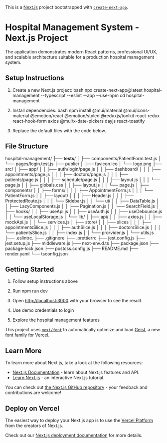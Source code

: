 This is a [Next.js](https://nextjs.org) project bootstrapped with [`create-next-app`](https://nextjs.org/docs/app/api-reference/cli/create-next-app).

# Hospital Management System - Next.js Project
The application demonstrates modern React patterns, professional UI/UX, and scalable architecture suitable for a production hospital management system.

## Setup Instructions

1. Create a new Next.js project:
bash
npx create-next-app@latest hospital-management --typescript --eslint --app --use-npm
cd hospital-management


2. Install dependencies:
bash
npm install @mui/material @mui/icons-material @emotion/react @emotion/styled @reduxjs/toolkit react-redux react-hook-form axios @mui/x-date-pickers dayjs react-toastify


3. Replace the default files with the code below.

## File Structure

hospital-management/ 
├── __tests__/
│   ├── components/PatientForm.test.js
│   └── pages/login.test.js
├── public/
│   ├── favicon.ico
│   └── logo.png
├── src/
│   ├── app/
│   │   ├── auth/login/page.js
│   │   ├── dashboard/
│   │   │   ├── appointments/page.js
│   │   │   ├── doctors/page.js
│   │   │   ├── patients/page.js
│   │   │   ├── schedule/page.js
│   │   │   ├── layout.js
│   │   │   └── page.js
│   │   ├── globals.css
│   │   ├── layout.js
│   │   └── page.js
│   ├── components/
│   │   ├── forms/
│   │   │   ├── AppointmentForm.js
│   │   │   └── PatientForm.js
│   │   ├── layout/
│   │   │   ├── Header.js
│   │   │   ├── ProtectedRoute.js
│   │   │   └── Sidebar.js
│   │   └── ui/
│   │       ├── DataTable.js
│   │       ├── LazyComponents.js
│   │       ├── Pagination.js
│   │       └── SearchField.js
│   ├── hooks/
│   │   ├── useApi.js
│   │   ├── useAuth.js
│   │   ├── useDebounce.js
│   │   └── useLocalStorage.js
│   └── lib/
│       ├── api/
│       │   ├── axios.js
│       │   ├── mockApi.js
│       │   └── services.js
│       ├── store/
│       │   ├── slices
│       │   │   ├── appointmentsSlice.js
│       │   │   ├── authSlice.js
│       │   │   ├── doctorsSlice.js
│       │   │   └── patientsSlice.js
│       │   ├── index.js
│       │   └── prorvider.js
│       └── utils.js
├── .eslintrc.
├── .gitignore
├── .prettierrc
├── jest.config.js
├── jest.setup.js
├── middleware.js
├── next-env.d.ts
├── package.json
├── package-lock.json
├── postcss.config.js
├── README.md
├── render.yaml
└── tsconfig.json

## Getting Started

1. Follow setup instructions above

2. Run npm run dev

3. Open [http://localhost:3000](http://localhost:3000) with your browser to see the result.

4. Use demo credentials to login

5. Explore the hospital management features

This project uses [`next/font`](https://nextjs.org/docs/app/building-your-application/optimizing/fonts) to automatically optimize and load [Geist](https://vercel.com/font), a new font family for Vercel.

## Learn More

To learn more about Next.js, take a look at the following resources:

- [Next.js Documentation](https://nextjs.org/docs) - learn about Next.js features and API.
- [Learn Next.js](https://nextjs.org/learn) - an interactive Next.js tutorial.

You can check out [the Next.js GitHub repository](https://github.com/vercel/next.js) - your feedback and contributions are welcome!

## Deploy on Vercel

The easiest way to deploy your Next.js app is to use the [Vercel Platform](https://vercel.com/new?utm_medium=default-template&filter=next.js&utm_source=create-next-app&utm_campaign=create-next-app-readme) from the creators of Next.js.

Check out our [Next.js deployment documentation](https://nextjs.org/docs/app/building-your-application/deploying) for more details.
